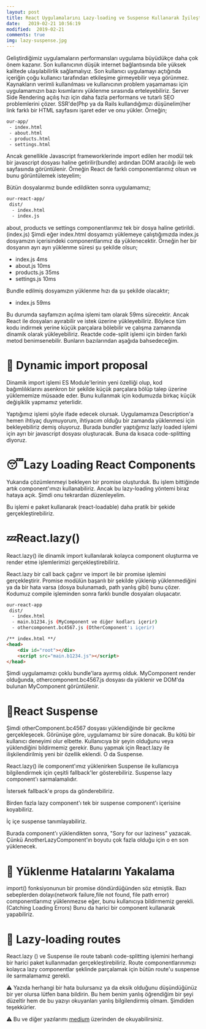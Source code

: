 ```yaml
---
layout: post
title: React Uygulamalarını Lazy-loading ve Suspense Kullanarak İyileştirme
date:   2019-02-21 10:56:19
modified:  2019-02-21
comments: true
img: lazy-suspense.jpg
---
```


Geliştirdiğimiz uygulamaların performansları uygulama büyüdükçe daha çok önem kazanır. Son kullanıcının düşük internet bağlantısında bile yüksek kalitede ulaşılabilirlik sağlamalıyız. Son kullanıcı uygulamayı açtığında içeriğin çoğu kullanıcı tarafından etkileşime girmeyebilir veya görünmez. Kaynakların verimli kullanılması ve kullanıcının problem yaşamaması için uygulamamızın bazı kısımlarını yüklenme sırasında erteleyebiliriz.
Server Side Rendering açılış hızı için daha fazla performans ve tutarlı SEO problemlerini çözer. SSR'de(Php ya da Rails kullandığımızı düşünelim)her link farklı bir HTML sayfasını işaret eder ve onu yükler. Örneğin;

```bash
our-app/
 - index.html
 - about.html
 - products.html
 - settings.html
```

Ancak genellikle Javascript frameworklerinde import edilen her modül tek bir javascript dosyası haline getirilir(bundle) ardından DOM aracılığı ile web sayfasında görüntülenir. Örneğin React de farklı componentlarımız olsun ve bunu görüntülemek isteyelim;

<script src="https://gist.github.com/ebrugulec/232e73923662af068cc0c023537a0800.js"></script>

Bütün dosyalarımız bunde edildikten sonra uygulamamız;

```bash
our-react-app/
 dist/
  - index.html
  - index.js
```

about, products ve settings componentlarımız tek bir dosya haline getirildi.(index.js) Şimdi eğer index.html dosyamızı yüklemeye çalıştığımızda index.js dosyamızın içerisindeki componentlarımız da yüklenecektir. Örneğin her bir dosyanın ayrı ayrı yüklenme süresi şu şekilde olsun;

- index.js 4ms
- about.js 10ms
- products.js 35ms
- settings.js 10ms

Bundle edilmiş dosyamızın yüklenme hızı da şu şekilde olacaktır;

- index.js 59ms

Bu durumda sayfamızın açılma işlemi tam olarak 59ms sürecektir. Ancak React ile dosyaları ayırabilir ve istek üzerine yükleyebiliriz. Böylece tüm kodu indirmek yerine küçük parçalara bölebilir ve çalışma zamanında dinamik olarak yükleyebiliriz. Reactde code-split işlemi için birden farklı metod benimsenebilir. Bunların bazılarından aşağıda bahsedeceğim.

# 🔻 Dynamic import proposal

Dinamik import işlemi ES Module'lerinin yeni özelliği olup, kod bağımlılıklarını asenkron bir şekilde küçük parçalara bölüp talep üzerine yüklememize müsaade eder. Bunu kullanmak için kodumuzda birkaç küçük değişiklik yapmamız yeterlidir.

<script src="https://gist.github.com/ebrugulec/0c8bcb3cf50bf9643d9daa24e78aff78.js"></script>

Yaptığımız işlemi şöyle ifade edecek olursak. Uygulamamıza Description'a hemen ihtiyaç duymuyorum, ihtiyacım olduğu bir zamanda yüklenmesi için bekleyebiliriz demiş oluyoruz. Burada bundler yaptığımız lazly loaded işlemi için ayrı bir javascript dosyası oluşturacak. Buna da kısaca code-splitting diyoruz.

# 😴Lazy Loading React Components

Yukarıda çözümlenmeyi bekleyen bir promise oluşturduk. Bu işlem bittiğinde artık component'ımızı kullanabiliriz. Ancak bu lazy-loading yöntemi biraz hataya açık. Şimdi onu tekrardan düzenleyelim.

<script src="https://gist.github.com/ebrugulec/82889d3fc9750c49931dce8e4c3920a7.js"></script>

Bu işlemi e paket kullanarak (react-loadable) daha pratik bir şekide gerçekleştirebiliriz.

<script src="https://gist.github.com/ebrugulec/fe00bdb697390565184d6e6c8f0c1f92.js"></script>

# 💤React.lazy()

React.lazy() ile dinamik import kullanılarak kolayca component oluşturma ve render etme işlemlerimizi gerçekleştirebiliriz.

<script src="https://gist.github.com/ebrugulec/20fd399ebbf89c3636fafba15ff90649.js"></script>

React.lazy bir call back çağırır ve import ile bir promise işlemini gerçekleştirir. Promise modülün başarılı bir şekilde yüklenip yüklenmediğini ya da bir hata varsa (dosya bulunamadı, path yanlış gibi) bunu çözer.
Kodumuz compile işleminden sonra farklı bundle dosyaları oluşacatır.

```bash
our-react-app
 dist/
  - index.html
  - main.b1234.js (MyComponent ve diğer kodları içerir)
  - othercomponent.bc4567.js (OtherComponent'ı içerir)
```

```html
/** index.html **/
<head>
    <div id="root"></div>
    <script src="main.b1234.js"></script>
</head>
```

Şimdi uygulamamızı çoklu bundle'lara ayırmış olduk. MyComponent render olduğunda, othercomponent.bc4567.js dosyası da yüklenir ve DOM'da bulunan MyComponent görüntülenir.

# 🚦React Suspense

Şimdi otherComponent.bc4567 dosyası yüklendiğinde bir gecikme gerçekleşecek. Görünüşe göre, uygulamamız bir süre donacak. Bu kötü bir kullanıcı deneyimi olur elbette. Kullanıcıya bir şeyin olduğunu veya yüklendiğini bildirmemiz gerekir. Bunu yapmak için React.lazy ile ilişkilendirilmiş yeni bir özellik eklendi. O da Suspense. 

React.lazy() ile component'ımız yüklenirken Suspense ile kullanıcıya bilgilendirmek için çeşitli fallback'ler gösterebiliriz. Suspense lazy component'ı sarmalamalıdır.

<script src="https://gist.github.com/ebrugulec/6462ad28821412e644ab700f5e8a3c1a.js"></script>

İstersek fallback'e props da gönderebiliriz.

<script src="https://gist.github.com/ebrugulec/d938048558ed7eff949c29a47439d30c.js"></script>

Birden fazla lazy component'ı tek bir suspense component'ı içerisine koyabiliriz.

<script src="https://gist.github.com/ebrugulec/029d67055abb1aa0125f6304346c6d27.js"></script>

İç içe suspense tanımlayabiliriz.

<script src="https://gist.github.com/ebrugulec/f18d0b4b860a9d1cb0d16813a1639ad0.js"></script>

Burada <Description /> component'ı yüklendikten sonra, "Sory for our laziness" yazacak. Çünkü AnotherLazyComponent'ın boyutu çok fazla olduğu için o en son yüklenecek.

# 👮 Yüklenme Hatalarını Yakalama

import() fonksiyonunun bir promise döndürdüğünden söz etmiştik. Bazı sebeplerden dolayı(network failure,file not found, file path error) componentlarımız yüklenmezse eğer, bunu kullanıcıya bildirmemiz gerekli. (Catching Loading Errors) Bunu da harici bir component kullanarak yapabiliriz.

<script src="https://gist.github.com/ebrugulec/e879bbcf538d204b214c3e402802185f.js"></script>

# 🌳 Lazy-loading routes

React.lazy () ve Suspense ile route tabanlı code-splitting işlemini herhangi bir harici paket kullanmadan gerçekleştirebiliriz. Route componentlarınımızı kolayca lazy componentlar şeklinde parçalamak için bütün route'u suspense ile sarmalamamız gerekli.

<script src="https://gist.github.com/ebrugulec/c9b82d658835ae1ffe4bb090de736e11.js"></script>

⚠️ Yazıda herhangi bir hata bulursanız ya da eksik olduğunu düşündüğünüz bir yer olursa lütfen bana bildirin. Bu hem benim yanlış öğrendiğim bir şeyi düzeltir hem de bu yazıyı okuyanları yanlış bilgilendirmiş olmam. Şimdiden teşekkürler.

⚠️ Bu ve diğer yazılarımı [medium](https://medium.com/@ebrugulec) üzerinden de okuyabilirsiniz.





